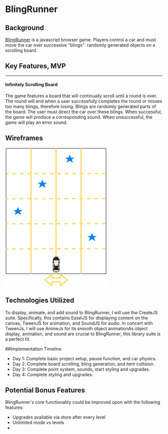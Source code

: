 # BlingRunner

## Background


[BlingRunner](https://github.com/ravisraval/BlingRunner) is a javascript browser game. Players control a car and must move the car over successive "blings": randomly generated objects on a scrolling board.

## Key Features, MVP
***
#### Infinitely Scrolling Board
  The game features a board that will continually scroll until a round is over. The round will end when a user successfully completes the round or misses too many blings, therefore losing.
  Blings are randomly generated parts of the board. The user must direct the car over these blings. When successful, the game will produce a corresponding sound. When unsuccessful, the game will play an error sound.
####


## Wireframes
![Game Mockup](docs/BlingRunner.png)

## Technologies Utilized
To display, animate, and add sound to BlingRunner, I will use the CreateJS suite. Specifically, this contains EaselJS for displaying content on the canvas, TweenJS for animation, and SoundJS for audio. In concert with TweenJs, I will use AnimeJs for its smooth object animationAs object display, animation, and sound are crucial to BlingRunner, this library suite is a perfect fit.


##Implementation Timeline

*  Day 1: Complete basic project setup, pause function, and car physics.
*  Day 2: Complete board scrolling, bling generation, and item collision.
*  Day 3: Complete point system, sounds, start styling and upgrades.
*  Day 4: Complete styling and upgrades.

## Potential Bonus Features

BlingRunner's core functionality could be improved upon with the following features:
*  Upgrades available via store after every level
*  Unlimited mode vs levels
*
